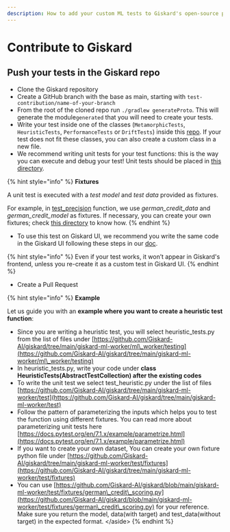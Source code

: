 ```yaml
---
description: How to add your custom ML tests to Giskard's open-source project
---
```


# Contribute to Giskard

## Push your tests in the Giskard repo

* Clone the Giskard repository
* Create a GitHub branch with the base as main, starting with `test-contribution/name-of-your-branch`
* From the root of the cloned repo run `./gradlew generateProto`. This will generate the module`generated` that you will need to create your tests.
* Write your test inside one of the classes (`MetamorphicTests`, `HeuristicTests`, `PerformanceTests` or `DriftTests`) inside this [repo](https://github.com/Giskard-AI/giskard/tree/main/giskard-ml-worker/ml\_worker/testing). If your test does not fit these classes, you can also create a custom class in a new file.
* We recommend writing unit tests for your test functions: this is the way you can execute and debug your test! Unit tests should be placed in [this directory](https://github.com/Giskard-AI/giskard/tree/main/giskard-ml-worker/test).

{% hint style="info" %}
**Fixtures**

A unit test is executed with a _test model_ and _test data_ provided as fixtures.

For example, in [test\_precision](https://github.com/Giskard-AI/giskard/blob/main/giskard-ml-worker/test/test\_performance.py#L73) function, we use _german\_credit\_data_ and _german\_credit\_model_ as fixtures. If necessary, you can create your own fixtures; check [this directory](https://github.com/Giskard-AI/giskard/tree/main/giskard-ml-worker/test/fixtures) to know how.
{% endhint %}

* To use this test on Giskard UI, we recommend you write the same code in the Giskard UI following these steps in our [doc](https://docs.giskard.ai/start/guides/create-tests-from-your-review/create-your-custom-test).

{% hint style="info" %}
Even if your test works, it won’t appear in Giskard's frontend, unless you re-create it as a custom test in Giskard UI.
{% endhint %}

* Create a Pull Request

{% hint style="info" %}
**Example**

Let us guide you with an **example where you want to create a heuristic test function**:

* Since you are writing a heuristic test, you will select heuristic\_tests.py from the list of files under [https://github.com/Giskard-AI/giskard/tree/main/giskard-ml-worker/ml\_worker/testing](https://github.com/Giskard-AI/giskard/tree/main/giskard-ml-worker/ml\_worker/testing)
* In heuristic\_tests.py, write your code under **class HeuristicTests(AbstractTestCollection) after the existing codes**
* To write the unit test we select test\_heuristic.py under the list of files [https://github.com/Giskard-AI/giskard/tree/main/giskard-ml-worker/test](https://github.com/Giskard-AI/giskard/tree/main/giskard-ml-worker/test)
* Follow the pattern of parameterizing the inputs which helps you to test the function using different fixtures. You can read more about parameterizing unit tests here [https://docs.pytest.org/en/7.1.x/example/parametrize.html](https://docs.pytest.org/en/7.1.x/example/parametrize.html)
* If you want to create your own dataset, You can create your own fixture python file under [https://github.com/Giskard-AI/giskard/tree/main/giskard-ml-worker/test/fixtures](https://github.com/Giskard-AI/giskard/tree/main/giskard-ml-worker/test/fixtures)
* You can use [https://github.com/Giskard-AI/giskard/blob/main/giskard-ml-worker/test/fixtures/german\_credit\_scoring.py](https://github.com/Giskard-AI/giskard/blob/main/giskard-ml-worker/test/fixtures/german\_credit\_scoring.py) for your reference. Make sure you return the model, data(with target) and test\_data(without target) in the expected format. \</aside>
{% endhint %}
